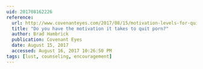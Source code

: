 ```yaml
---
uid: 201708162226
reference:
  url: http://www.covenanteyes.com/2017/08/15/motivation-levels-for-quitting-porn/
  title: "Do you have the motivation it takes to quit porn?"
  author: Brad Hambrick
  publication: Covenant Eyes
  date: August 15, 2017
  accessed: August 16, 2017 10:26:50 PM
tags: [lust, counseling, encouragement]
---
```


